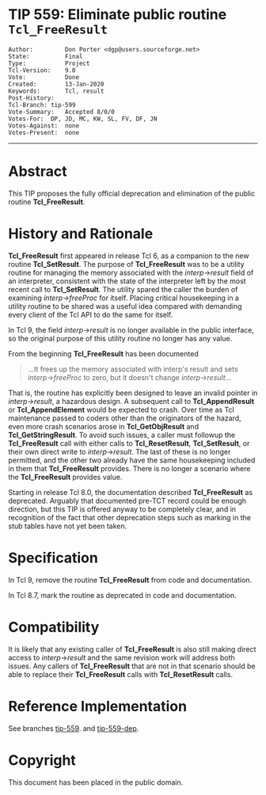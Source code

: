 # TIP 559: Eliminate public routine `Tcl_FreeResult`
	Author:         Don Porter <dgp@users.sourceforge.net>
	State:          Final
	Type:           Project
	Tcl-Version:    9.0
	Vote:           Done
	Created:        13-Jan-2020
	Keywords:       Tcl, result 
	Post-History:
	Tcl-Branch:	tip-599
	Vote-Summary:	Accepted 8/0/0
	Votes-For:	DP, JD, MC, KW, SL, FV, DF, JN
	Votes-Against:	none
	Votes-Present:	none
-----

# Abstract

This TIP proposes the fully official deprecation and elimination of
the public routine **Tcl_FreeResult**.

# History and Rationale

**Tcl_FreeResult** first appeared in release Tcl 6, as a companion
to the new routine **Tcl_SetResult**.  The purpose of **Tcl_FreeResult**
was to be a utility routine for managing the memory associated with
the _interp_->_result_ field of an interpreter, consistent with the
state of the interpreter left by the most recent call
to **Tcl_SetResult**. The utility spared the caller the burden
of examining _interp_->_freeProc_ for itself. Placing critical
housekeeping in a utility routine to be shared was a useful idea
compared with demanding every client of the Tcl API to do the same
for itself.

In Tcl 9, the field _interp_->_result_ is no longer available in the
public interface, so the original purpose of this utility routine no
longer has any value.

From the beginning **Tcl_FreeResult** has been documented

>	...It  frees  up the memory associated with interp's result
>	and  sets _interp_->_freeProc_ to zero, but it doesn't change
>	_interp_->_result_...

That is, the routine has explicitly been designed to leave an invalid
pointer in _interp_->_result_, a hazardous design. A subsequent call to
**Tcl_AppendResult** or **Tcl_AppendElement** would be expected to crash.
Over time as Tcl maintenance passed to coders other than the originators
of the hazard, even more crash scenarios arose in **Tcl_GetObjResult**
and **Tcl_GetStringResult**. To avoid such issues, a caller must
followup the **Tcl_FreeResult** call with either calls to **Tcl_ResetResult**,
**Tcl_SetResult**, or their own direct write to _interp_->_result_. The
last of these is no longer permitted, and the other two already have the
same housekeeping included in them that **Tcl_FreeResult** provides. There
is no longer a scenario where the **Tcl_FreeResult** provides value.

Starting in release Tcl 8.0, the documentation described **Tcl_FreeResult**
as deprecated. Arguably that documented pre-TCT record could be enough
direction, but this TIP is offered anyway to be completely clear, and in
recognition of the fact that other deprecation steps such as marking
in the stub tables have not yet been taken.

# Specification

In Tcl 9, remove the routine **Tcl_FreeResult** from code and
documentation.

In Tcl 8.7, mark the routine as deprecated in code and documentation.

# Compatibility

It is likely that any existing caller of **Tcl_FreeResult** is also
still making direct access to _interp_->_result_ and the same revision
work will address both issues. Any callers of **Tcl_FreeResult** that
are not in that scenario should be able to replace their **Tcl_FreeResult**
calls with **Tcl_ResetResult** calls.

# Reference Implementation

See branches [tip-559](https://core.tcl-lang.org/tcl/timeline?t=tip-559).
and [tip-559-dep](https://core.tcl-lang.org/tcl/timeline?t=tip-559-dep).

# Copyright

This document has been placed in the public domain.
